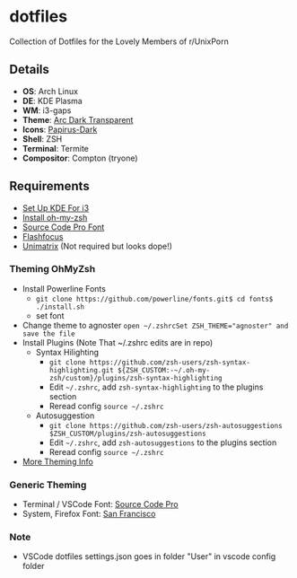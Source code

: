 # dotfiles
Collection of Dotfiles for the Lovely Members of r/UnixPorn

## Details ##
- **OS**: Arch Linux
- **DE**: KDE Plasma
- **WM**: i3-gaps
- **Theme**: [Arc Dark Transparent](https://store.kde.org/p/1243914/)
- **Icons**: [Papirus-Dark](https://www.archlinux.org/packages/community/any/papirus-icon-theme/)
- **Shell**: ZSH
- **Terminal**: Termite
- **Compositor**: Compton (tryone)

## Requirements ##
- [Set Up KDE For i3](https://medium.com/@vishnu_mad/using-i3-window-manager-with-kde-plasma-c2ac70594d8)
- [Install oh-my-zsh](https://aur.archlinux.org/packages/oh-my-zsh-git/)
- [Source Code Pro Font](https://www.fontsquirrel.com/fonts/source-code-pro)
- [Flashfocus](https://github.com/fennerm/flashfocus)
- [Unimatrix](https://github.com/will8211/unimatrix) (Not required but looks dope!)

### Theming OhMyZsh ###
- Install Powerline Fonts
  - `git clone https://github.com/powerline/fonts.git$ cd fonts$ ./install.sh`
  - set font
- Change theme to agnoster `open ~/.zshrcSet ZSH_THEME="agnoster" and save the file`
- Install Plugins (Note That ~/.zshrc edits are in repo)
  - Syntax Hilighting
    - `git clone https://github.com/zsh-users/zsh-syntax-highlighting.git ${ZSH_CUSTOM:-~/.oh-my-zsh/custom}/plugins/zsh-syntax-highlighting`
    - Edit `~/.zshrc`, add `zsh-syntax-highlighting` to the plugins section
    - Reread config `source ~/.zshrc`
  - Autosuggestion
    - `git clone https://github.com/zsh-users/zsh-autosuggestions $ZSH_CUSTOM/plugins/zsh-autosuggestions`
    - Edit `~/.zshrc`, add `zsh-autosuggestions` to the plugins section
    - Reread config `source ~/.zshrc`
- [More Theming Info](https://www.freecodecamp.org/news/jazz-up-your-zsh-terminal-in-seven-steps-a-visual-guide-e81a8fd59a38/)

### Generic Theming ###
- Terminal / VSCode Font: [Source Code Pro](https://www.fontsquirrel.com/fonts/source-code-pro)
- System, Firefox Font: [San Francisco](https://aur.archlinux.org/packages/otf-san-francisco/)

### Note ###
- VSCode dotfiles settings.json goes in folder "User" in vscode config folder
